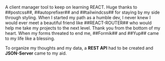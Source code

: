 A client manager tool to keep on learning REACT. Huge thanks to ##postcss##, ##autoprefixer## and ##tailwindcss## for staying by my side through styling. When I started my path as a humble dev, I never knew I would ever meet a beautiful friend like ##REACT-ROUTER## who would help me take my projects to the next level. Thank you from the bottom of my heart. When my forms threated to end me, ##Formik## and ##Yup## came to my life like a blessing.

To organize my thoughts and my data, a **REST API** had to be created and **JSON-Server** came to my aid.